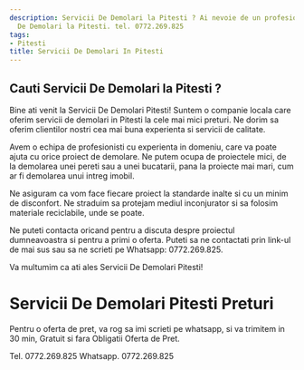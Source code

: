```yaml
---
description: Servicii De Demolari la Pitesti ? Ai nevoie de un profesionist in Servicii
  De Demolari la Pitesti. tel. 0772.269.825
tags:
- Pitesti
title: Servicii De Demolari In Pitesti
---
```



## Cauti Servicii De Demolari la Pitesti ?

Bine ati venit la Servicii De Demolari Pitesti! Suntem o companie locala care oferim servicii de demolari in Pitesti la cele mai mici preturi. Ne dorim sa oferim clientilor nostri cea mai buna experienta si servicii de calitate.

Avem o echipa de profesionisti cu experienta in domeniu, care va poate ajuta cu orice proiect de demolare. Ne putem ocupa de proiectele mici, de la demolarea unei pereti sau a unei bucatarii, pana la proiecte mai mari, cum ar fi demolarea unui intreg imobil.

Ne asiguram ca vom face fiecare proiect la standarde inalte si cu un minim de disconfort. Ne straduim sa protejam mediul inconjurator si sa folosim materiale reciclabile, unde se poate.

Ne puteti contacta oricand pentru a discuta despre proiectul dumneavoastra si pentru a primi o oferta. Puteti sa ne contactati prin link-ul de mai sus sau sa ne scrieti pe Whatsapp: 0772.269.825.

Va multumim ca ati ales Servicii De Demolari Pitesti!

# Servicii De Demolari Pitesti Preturi
Pentru o oferta de pret, va rog sa imi scrieti pe whatsapp, si va trimitem in 30 min, Gratuit si fara Obligatii Oferta de Pret.

Tel. 0772.269.825
Whatsapp. 0772.269.825